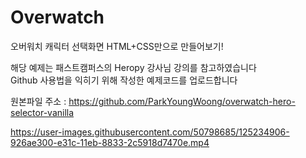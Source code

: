 # Overwatch
오버워치 캐릭터 선택화면 HTML+CSS만으로 만들어보기!

해당 예제는 패스트캠퍼스의 Heropy 강사님 강의를 참고하였습니다
<br/>Github 사용법을 익히기 위해 작성한 예제코드를 업로드합니다

원본파일 주소 : https://github.com/ParkYoungWoong/overwatch-hero-selector-vanilla


https://user-images.githubusercontent.com/50798685/125234906-926ae300-e31c-11eb-8833-2c5918d7470e.mp4


